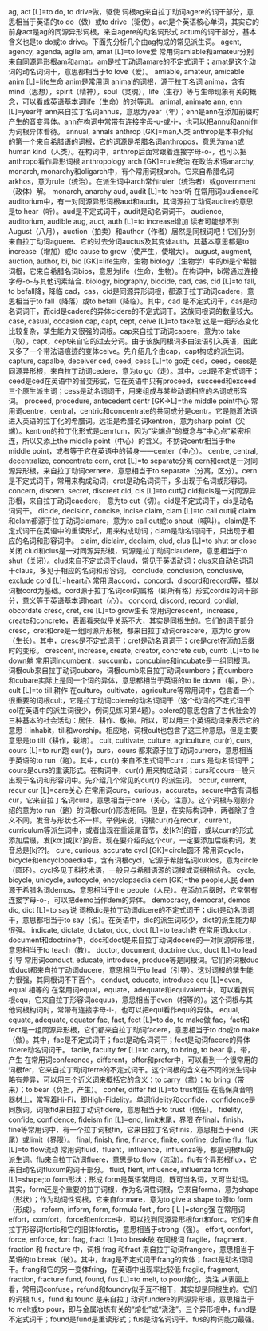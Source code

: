 ag, act [L]=to do, to drive做，驱使 词根ag来自拉丁动词agere的词干部分，意思相当于英语的to do（做）或to drive（驱使）。act是个英语核心单词，其实它的前身act是ag的同源异形词根，来自agere的动名词形式 actum的词干部分，基本含义也是to do或to drive。下面先分析几个由ag构成的常见派生词。
agent, agency, agenda, agile
am, amat [L]=to love爱 常用词amiable和amateur分别来自同源异形根am和amat。am是拉丁动词amare的不定式词干；amat是这个动词的动名词词干，意思都相当于to love（爱）。
amiable, amateur, amicable
anim [L]=life生命 anim是常用词 animal的词根，源于拉丁名词 anima，含有 mind（思想），spirit（精神），soul（灵魂），life（生存）等与生命现象有关的概念，可以看成英语基本词life（生命）的对等词。
animal, animate
ann, enn [L]=year年 ann来自拉丁名词annus，意思为year（年）；enn是ann在添加前缀时产生的音变异体。ann在构词中常带有连接字母-u-或-i-，也可以把annu和anni作为词根异体看待。
annual, annals
anthrop [GK]=man人类 anthrop是本书介绍的第一个来自希腊语的词根，它的词源是希腊名词anthropos，意思为man或human kind（人类）。在构词中，anthrop后面常跟着连接字母-o-，也可以把anthropo看作异形词根
anthropology
arch [GK]=rule统治 在政治术语anarchy, monarch, monarchy和oligarch中，有个常用词根arch。它来自希腊名词arkhos，意为rule（统治）。在派生词中arch常作ruler（统治者）或government（政体）解。
monarch, anarchy
aud, audit [L]=to hear听 在常用词audience和auditorium中，有一对同源异形词根aud和audit，其词源拉丁动词audire的意思是to hear（听）。aud是不定式词干，audit是动名词词干。
audience, auditorium, audible
aug, auct, auth [L]=to increase增加 读者可能想不到August（八月），auction（拍卖）和author（作者）居然是同根词吧！它们分别来自拉丁动词aguere、它的过去分词auctus及其变体auth，其基本意思都是to increase（增加）或to cause to grow（使产生，使增大）。
august, augment, auction, author, 
bi, bio [GK]=life生命，生物 biology（生物学）中的bi是个希腊词根，它来自希腊名词bios，意思为life（生命，生物）。在构词中，bi常通过连接字母-o-与其他词素结合.
biology, biography, biocide, 
cad, cas, cid [L]=to fall, to befall降，降临 cad，cas，cid是同源异形词根，都源于拉丁动词cadere，意思相当于to fall（降落）或to befall（降临）。其中，cad 是不定式词干，cas是动名词词干，而cid是cadere的异体cidere的不定式词干。这族同根词的数量较大。
case, casual, occasion
cap, capt, cept, ceive [L]=to take取 这是一组形态变化比较复杂，孳生能力又很强的词根。cap来自拉丁动词capere，意为to take（取），capt，cept来自它的过去分词。由于该族同根词多由法语引入英语，因此又多了一个带法语痕迹的变体ceive。先介绍几个由cap，capt构成的派生词。
capture, capalbe, deceiver
ced, ceed, cess [L]=to go走 ced，ceed，cess是同源异形根，来自拉丁动词cedere，意为to go（走）。其中，ced是不定式词干；ceed是ced在英语中的音变形式，它在英语中只有proceed，succeed和exceed三个原生派生词；cess是动名词词干，用来组成与某些动词相应的名词或形容词。
proceed, procedure, antecedent
centr [GK→L]=the middle point中心 常用词centre，central，centric和concentrate的共同成分是centr。它是随着法语进入英语的拉丁化的希腊词。远祖是希腊名词kentron，意为sharp point（尖端）。kentron的拉丁化形式是cenrtum，因为“尖端点”的概念与“中心点”紧密相连，所以又添上the middle point（中心）的含义。不妨说centr相当于the middle point，或者等于它在英语中的替身——center（中心）。 
centre, central, decentralize, concentrate
cern, cret [L]=to separate分离
cern和cret是一对同源异形根，来自拉丁动词cernere，意思相当于to separate（分离，区分）。cern是不定式词干，常用来构成动词，cret是动名词词干，多出现于名词或形容词。
concern, discern, secret, discreet
cid, cis [L]=to cut切 cid和cis是一对同源异形根，来自拉丁动词caedere， 意为to cut（切）。cid是不定式词干，cis是动名词词干。
dicide, decision, concise, incise
claim, clam [L]=to call out喊 claim和clam都源于拉丁动词clamare，意为to call out或to shout（喊叫）。claim是不定式词干在英语中的重读形式，用来构成动词；clam是动名词词干，只出现于相应的名词和形容词中。
claim, diclaim, declaim, 
clud, clus [L]=to shut or close关闭 clud和clus是一对同源异形根，词源是拉丁动词claudere，意思相当于to shut（关闭）。clud来自不定式词干claud，常见于英语动词；clus来自动名词词干claus，多见于相应的名词和形容词。
conclude, conclusion, conclusive, exclude
cord [L]=heart心 常用词accord，concord，discord和record等，都以词根cord为基础。cord源于拉丁名词cor的属格（即所有格）形式cordis的词干部分，意义等于英语基本词heart（心）。
concord, discord, record, cordial, obcordate
cresc, cret, cre [L]=to grow生长 常用词crescent，increase，create和concrete，表面看来似乎关系不大，其实是同根生的。它们的词干部分cresc，cret和cre是一组同源异形根，都来自拉丁动词crescere，意为to grow（生长）。其中，cresc是不定式词干；cret是动名词词干；cre是cret在添加后缀时的变形。
crescent, increase, create, creator, concrete
cub, cumb [L]=to lie down躺 常用词incumbent，succumb，concubine和incubate是一组同根词。词根cub来自拉丁动词cubare，词根cumb来自拉丁动词cumbere；而cumbere和cubare实际上是同一个词的异体，意思都相当于英语的to lie down（躺，卧）。
cult [L]=to till 耕作 在culture，cultivate，agriculture等常用词中，包含着一个很重要的词根cult，它是拉丁动词colere的动名词词干（这个动词的不定式词干col在英语中的派生词很少，例词见练习第4题）。colere的意思包含了古代社会的三种基本的社会活动：居住、耕作、敬神。所以，可以用三个英语动词来表示它的意思：inhabit，till和worship。相应地，词根cult也包含了这三种意思，但是主要意思是to till（耕作，栽培）。
cult, cultivate, culture, agriculture,
cur(r), curs, cours [L]=to run跑 cur(r)，curs，cours 都来源于拉丁动词currere，意思相当于英语的to run（跑）。其中，cur(r) 来自不定式词干curr；curs 是动名词词干；cours是curs的重读形式。在构词中，cur(r) 用来构成动词；curs和cours一般只出现于名词和形容词中。先介绍几个常见的cur(r) 的派生词。
occur, current, recur
cur [L]=care关心 在常用词cure，curious，accurate，secure中含有词根cur，它来自拉丁名词cura，意思相当于care（关心，注意）。这个词根与刚刚介绍的意为to run（跑）的词根cur(r)形态相同。但是，在实际构词中，两者除了含义不同，发音与形状也不一样。举例来说，词根cur(r)在recur，current，curriculum等派生词中，或者出现在重读尾音节，发[k?:]的音，或以curr的形式添加后缀，发[kɑ:]或[k?]的音。现在要介绍的这个cur，一定要添加后缀构词，发音总是[kj??]。
cure, curious, accurate
cycl [GK]=circle圆环 常用词cycle，bicycle和encyclopaedia中，含有词根cycl，它源于希腊名词kuklos，意为circle（圆环）。cycl多见于科技术语，一般只与希腊语源的词根或词缀相结合。
cycle, bicycle, unicycle, autocycle, encyclopaedia
dem [GK]=the people人民 dem源于希腊名词demos，意思相当于the people（人民）。在添加后缀时，它常带有连接字母-o-，可以把demo当作dem的异体。
democracy, democrat, demos
dic, dict [L]=to say说 词根dic是拉丁动词dicere的不定式词干；dict是动名词词干，意思都相当于to say（说）。在英语中，dic的派生词较少，dict的派生能力却很强。
indicate, dictate, dictator,
doc, doct [L]=to teach教 在常用词doctor，document和doctrine中，doc和doct是来自拉丁动词docere的一对同源异形根，意思相当于to teach（教）。
doctor, document, doctrine
duc, duct [L]=to lead引导 常用词conduct, educate, introduce, produce等是同根词。它们的词根duc或duct都来自拉丁动词ducere，意思相当于to lead（引导）。这对词根的孳生能力很强，其同根词不下百个。
conduct, educate, introduce
equ [L]=even, equal 相等的 在常用词equal，equate，adequate和equivalent中，可以看到词根equ，它来自拉丁形容词aequus，意思相当于even（相等的）。这个词根与其他词根构词时，常带有连接字母-i-，也可以把equi看作equ的异体。
equal, equate, adequate, equator
fac, fact, fect [L]=to do, to make做 fac，fact和fect是一组同源异形根，它们都来自拉丁动词facere，意思相当于to do或to make（做）。其中，fac是不定式词干；fact是动名词词干；fect是动词facere的异体ficere动名词词干。
facile, faculty
fer [L]=to carry, to bring, to bear 拿，带，产生 在常用词conference，different，offer和prefer中，可以看到一个很常用的词根fer，它来自拉丁动词ferre的不定式词干。这个词根的含义在不同的派生词中略有差异，可以用三个近义词来概括它的含义：to carry（拿）；to bring（带来）；to bear（负担，产生）。
confer, differ
fid [L]=to trust信任 在高保真音响器材上，常写着Hi-Fi，即High-Fidelity。单词fidelity和confide，confidence是同族词。词根fid来自拉丁动词fidere，意思相当于to trust（信任）。
fidelity, confide, confidence, fideism
fin [L]=end, limit末尾，界限 在final，finish，fine等常用词中，有一个拉丁词根fin，它来自拉丁名词finis，意思相当于end（末尾）或limit（界限）。
final, finish, fine, finance, finite, confine, define
flu, flux [L]=to flow流动 常用词fluid，fluent，influence，influenza等，都是词根flu的派生词。flu来自拉丁动词fluere，意思是to flow（流动）。flu有个异形根flux，它来自动名词fluxum的词干部分。
fluid, flent, influence, influenza
form [L]=shape;to form形状；形成 form是英语常用词，既可当名词，又可当动词。其实，form还是个重要的拉丁词根，作为名词性词根，它来自forma，意为shape（形状）；作为动词性词根，它来自formare，意为to give a shape to即to form（形成）。
reform, inform, form, formula
fort , forc [ L ]=stong强 在常用词effort，comfort，force和enforce中，可以找到同源异形根fort和forc。它们来自拉丁形容词fortis和它的旧体forctis，意思相当于strong（强）。
effort, confort, force, enforce, fort
frag, fract [L]=to break破 在同根词 fragile，fragment，fraction 和 fracture 中，词根 frag 和fract 来自拉丁动词frangere，意思相当于英语的to break（破）。其中，frag是不定式词干frang的变体；fract是动名词词干。frang和它的另一变体fring，在英语中出现率比较低
fragile, fragment, fraction, fracture
fund, found, fus [L]=to melt, to pour熔化，浇注 从表面上看，常用词confuse，refund和foundry似乎互不相干，其实却是同根生的。它们的词根 fus，fund 和 found 是来自拉丁动词fundere的同源异形根，意思相当于to melt或to pour，即与金属冶炼有关的“熔化”或“浇注”。三个异形根中，fund是不定式词干；found是fund是重读形式；fus是动名词词干。fus的构词能力最强。
